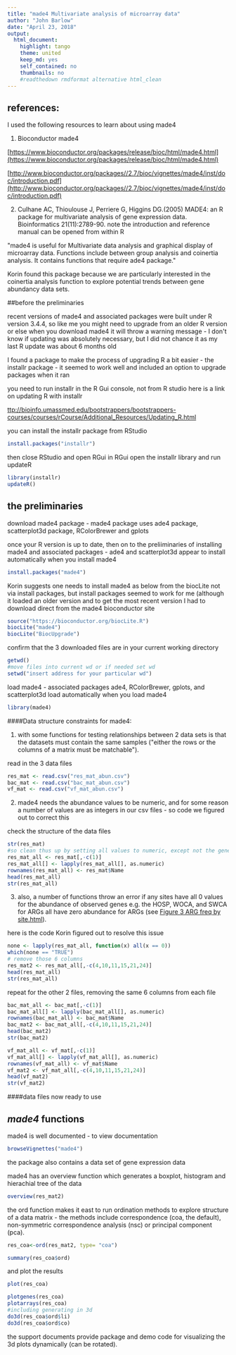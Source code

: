 ```yaml
---
title: "made4 Multivariate analysis of microarray data"
author: "John Barlow"
date: "April 23, 2018"
output: 
  html_document:
    highlight: tango
    theme: united
    keep_md: yes
    self_contained: no
    thumbnails: no
    #readthedown rmdformat alternative html_clean
---
```

## references: 

I used the following resources to learn about using made4

1. Bioconductor made4 

[https://www.bioconductor.org/packages/release/bioc/html/made4.html](https://www.bioconductor.org/packages/release/bioc/html/made4.html)

[http://www.bioconductor.org/packages//2.7/bioc/vignettes/made4/inst/doc/introduction.pdf](http://www.bioconductor.org/packages//2.7/bioc/vignettes/made4/inst/doc/introduction.pdf)

2. Culhane AC, Thioulouse J, Perriere G, Higgins DG.(2005) MADE4: an R package for multivariate analysis of gene expression data. Bioinformatics 21(11):2789-90.
note the introduction and reference manual can be opened from within R 

"made4 is useful for Multivariate data analysis and graphical display of microarray data. Functions include between group analysis and coinertia analysis. It contains functions that require ade4 package."

Korin found this package because we are particularly interested in the coinertia analysis function to explore potential trends between gene abundancy data sets.

##before the preliminaries

recent versions of made4 and associated packages were built under R version 3.4.4, so like me you might need to upgrade from an older R version or else when you download made4 it will throw a warning message - I don't know if updating was absolutely necessary, but I did not chance it as my last R update was about 6 months old

I found a package to make the process of upgrading R a bit easier - the installr package - it seemed to work well and included an option to upgrade packages when it ran

you need to run installr in the R Gui console, not from R studio
here is a link on updating R with installr

[ttp://bioinfo.umassmed.edu/bootstrappers/bootstrappers-courses/courses/rCourse/Additional_Resources/Updating_R.html](http://bioinfo.umassmed.edu/bootstrappers/bootstrappers-courses/courses/rCourse/Additional_Resources/Updating_R.html)

you can install the installr package from RStudio

```r
install.packages("installr")
```
then close RStudio and open RGui
in RGui open the installr library and run updateR

```r
library(installr)
updateR()
```

## the preliminaries

download made4 package - made4 package uses ade4 package, scatterplot3d package, RColorBrewer and gplots

once your R version is up to date, then on to the preliiminaries of installing made4 and associated packages - ade4 and scatterplot3d appear to install automatically when you install made4

```r
install.packages("made4")
```

Korin suggests one needs to install made4 as below from the biocLite not via install packages, but install packages seemed to work for me (although it loaded an older version and to get the most recent version I had to download direct from the made4 bioconductor site

```r
source("https://bioconductor.org/biocLite.R")
biocLite("made4")
biocLite("BiocUpgrade")
```
confirm that the 3 downloaded files are in your current working directory

```r
getwd()
#move files into current wd or if needed set wd
setwd("insert address for your particular wd")
```
load made4 -  associated packages ade4, RColorBrewer, gplots, and scatterplot3d load automatically when you load made4

```r
library(made4)
```

####Data structure constraints for made4:

1. with some functions for testing relationships between 2 data sets is that the datasets must contain the same samples ("either the rows or the columns of a matrix must be matchable"). 

read in the 3 data files

```r
res_mat <- read.csv("res_mat_abun.csv")
bac_mat <- read.csv("bac_mat_abun.csv")
vf_mat <- read.csv("vf_mat_abun.csv")
```

2. made4 needs the abundance values to be numeric, and for some reason a number of values are as integers in our csv files - so code we figured out to correct this

check the structure of the data files

```r
str(res_mat)
#so clean thus up by setting all values to numeric, except not the gene names
res_mat_all <- res_mat[,-c(1)]
res_mat_all[] <- lapply(res_mat_all[], as.numeric)
rownames(res_mat_all) <- res_mat$Name
head(res_mat_all)
str(res_mat_all)
```

3. also, a number of functions throw an error if any sites have all 0 values for the abundance of observed genes e.g. the HOSP, WOCA, and SWCA for ARGs all have zero abundance for ARGs (see [Figure 3 ARG freq by site.html](fig3_arg_freq_by_site.html)).

here is the code Korin figured out to resolve this issue

```r
none <- lapply(res_mat_all, function(x) all(x == 0))
which(none == "TRUE")
# remove those 6 columns
res_mat2 <- res_mat_all[,-c(4,10,11,15,21,24)]
head(res_mat_all)
str(res_mat_all)
```

repeat for the other 2 files, removing the same 6 columns from each file

```r
bac_mat_all <- bac_mat[,-c(1)]
bac_mat_all[] <- lapply(bac_mat_all[], as.numeric)
rownames(bac_mat_all) <- bac_mat$Name
bac_mat2 <- bac_mat_all[,-c(4,10,11,15,21,24)]
head(bac_mat2)
str(bac_mat2)

vf_mat_all <- vf_mat[,-c(1)]
vf_mat_all[] <- lapply(vf_mat_all[], as.numeric)
rownames(vf_mat_all) <- vf_mat$Name
vf_mat2 <- vf_mat_all[,-c(4,10,11,15,21,24)]
head(vf_mat2)
str(vf_mat2)
```

####data files now ready to use

## _made4_ functions


made4 is well documented - to view documentation

```r
browseVignettes("made4")
```
the package also contains a data set of gene expression data 

made4 has an overview function which generates a boxplot, histogram and hierachial tree of the data 

```r
overview(res_mat2)
```
the ord function makes it east to run ordination methods to explore structure of a data matrix - the methods include correspondence (coa, the default), non-symmetric correspondence analysis (nsc) or principal component (pca).

```r
res_coa<-ord(res_mat2, type= "coa")

summary(res_coa$ord)
```
and plot the results

```r
plot(res_coa)

plotgenes(res_coa)
plotarrays(res_coa)
#including generating in 3d
do3d(res_coa$ord$li)
do3d(res_coa$ord$co)
```
the support documents provide package and demo code for visualizing the 3d plots dynamically (can be rotated).
